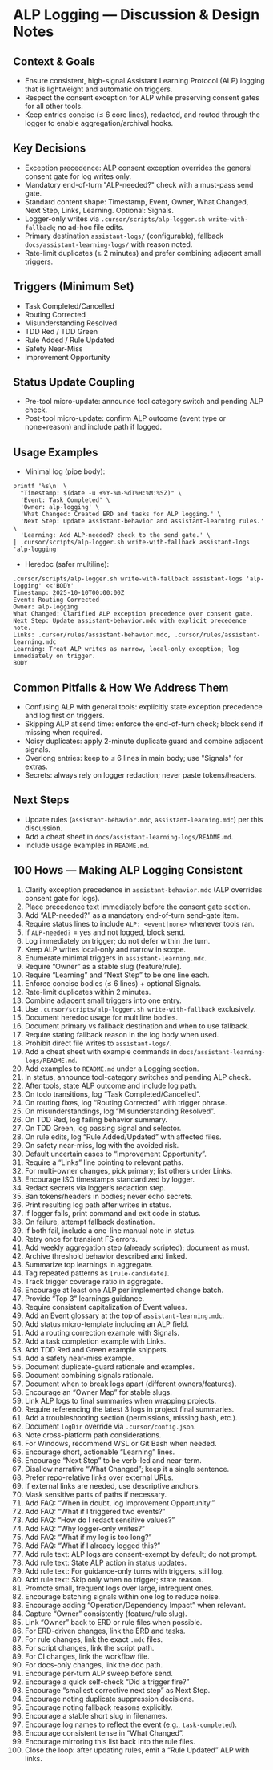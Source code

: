 # ALP Logging — Discussion & Design Notes

## Context & Goals

- Ensure consistent, high-signal Assistant Learning Protocol (ALP) logging that is lightweight and automatic on triggers.
- Respect the consent exception for ALP while preserving consent gates for all other tools.
- Keep entries concise (≤ 6 core lines), redacted, and routed through the logger to enable aggregation/archival hooks.

## Key Decisions

- Exception precedence: ALP consent exception overrides the general consent gate for log writes only.
- Mandatory end-of-turn "ALP-needed?" check with a must-pass send gate.
- Standard content shape: Timestamp, Event, Owner, What Changed, Next Step, Links, Learning. Optional: Signals.
- Logger-only writes via `.cursor/scripts/alp-logger.sh write-with-fallback`; no ad-hoc file edits.
- Primary destination `assistant-logs/` (configurable), fallback `docs/assistant-learning-logs/` with reason noted.
- Rate-limit duplicates (≥ 2 minutes) and prefer combining adjacent small triggers.

## Triggers (Minimum Set)

- Task Completed/Cancelled
- Routing Corrected
- Misunderstanding Resolved
- TDD Red / TDD Green
- Rule Added / Rule Updated
- Safety Near-Miss
- Improvement Opportunity

## Status Update Coupling

- Pre-tool micro-update: announce tool category switch and pending ALP check.
- Post-tool micro-update: confirm ALP outcome (event type or none+reason) and include path if logged.

## Usage Examples

- Minimal log (pipe body):

```
printf '%s\n' \
  "Timestamp: $(date -u +%Y-%m-%dT%H:%M:%SZ)" \
  'Event: Task Completed' \
  'Owner: alp-logging' \
  'What Changed: Created ERD and tasks for ALP logging.' \
  'Next Step: Update assistant-behavior and assistant-learning rules.' \
  'Learning: Add ALP-needed? check to the send gate.' \
| .cursor/scripts/alp-logger.sh write-with-fallback assistant-logs 'alp-logging'
```

- Heredoc (safer multiline):

```
.cursor/scripts/alp-logger.sh write-with-fallback assistant-logs 'alp-logging' <<'BODY'
Timestamp: 2025-10-10T00:00:00Z
Event: Routing Corrected
Owner: alp-logging
What Changed: Clarified ALP exception precedence over consent gate.
Next Step: Update assistant-behavior.mdc with explicit precedence note.
Links: .cursor/rules/assistant-behavior.mdc, .cursor/rules/assistant-learning.mdc
Learning: Treat ALP writes as narrow, local-only exception; log immediately on trigger.
BODY
```

## Common Pitfalls & How We Address Them

- Confusing ALP with general tools: explicitly state exception precedence and log first on triggers.
- Skipping ALP at send time: enforce the end-of-turn check; block send if missing when required.
- Noisy duplicates: apply 2-minute duplicate guard and combine adjacent signals.
- Overlong entries: keep to ≤ 6 lines in main body; use "Signals" for extras.
- Secrets: always rely on logger redaction; never paste tokens/headers.

## Next Steps

- Update rules (`assistant-behavior.mdc`, `assistant-learning.mdc`) per this discussion.
- Add a cheat sheet in `docs/assistant-learning-logs/README.md`.
- Include usage examples in `README.md`.

## 100 Hows — Making ALP Logging Consistent

1. Clarify exception precedence in `assistant-behavior.mdc` (ALP overrides consent gate for logs).
2. Place precedence text immediately before the consent gate section.
3. Add “ALP-needed?” as a mandatory end-of-turn send-gate item.
4. Require status lines to include `ALP: <event|none>` whenever tools ran.
5. If `ALP-needed?` = yes and not logged, block send.
6. Log immediately on trigger; do not defer within the turn.
7. Keep ALP writes local-only and narrow in scope.
8. Enumerate minimal triggers in `assistant-learning.mdc`.
9. Require “Owner” as a stable slug (feature/rule).
10. Require “Learning” and “Next Step” to be one line each.
11. Enforce concise bodies (≤ 6 lines) + optional Signals.
12. Rate-limit duplicates within 2 minutes.
13. Combine adjacent small triggers into one entry.
14. Use `.cursor/scripts/alp-logger.sh write-with-fallback` exclusively.
15. Document heredoc usage for multiline bodies.
16. Document primary vs fallback destination and when to use fallback.
17. Require stating fallback reason in the log body when used.
18. Prohibit direct file writes to `assistant-logs/`.
19. Add a cheat sheet with example commands in `docs/assistant-learning-logs/README.md`.
20. Add examples to `README.md` under a Logging section.
21. In status, announce tool-category switches and pending ALP check.
22. After tools, state ALP outcome and include log path.
23. On todo transitions, log “Task Completed/Cancelled”.
24. On routing fixes, log “Routing Corrected” with trigger phrase.
25. On misunderstandings, log “Misunderstanding Resolved”.
26. On TDD Red, log failing behavior summary.
27. On TDD Green, log passing signal and selector.
28. On rule edits, log “Rule Added/Updated” with affected files.
29. On safety near-miss, log with the avoided risk.
30. Default uncertain cases to “Improvement Opportunity”.
31. Require a “Links” line pointing to relevant paths.
32. For multi-owner changes, pick primary; list others under Links.
33. Encourage ISO timestamps standardized by logger.
34. Redact secrets via logger’s redaction step.
35. Ban tokens/headers in bodies; never echo secrets.
36. Print resulting log path after writes in status.
37. If logger fails, print command and exit code in status.
38. On failure, attempt fallback destination.
39. If both fail, include a one-line manual note in status.
40. Retry once for transient FS errors.
41. Add weekly aggregation step (already scripted); document as must.
42. Archive threshold behavior described and linked.
43. Summarize top learnings in aggregate.
44. Tag repeated patterns as `[rule-candidate]`.
45. Track trigger coverage ratio in aggregate.
46. Encourage at least one ALP per implemented change batch.
47. Provide “Top 3” learnings guidance.
48. Require consistent capitalization of Event values.
49. Add an Event glossary at the top of `assistant-learning.mdc`.
50. Add status micro-template including an ALP field.
51. Add a routing correction example with Signals.
52. Add a task completion example with Links.
53. Add TDD Red and Green example snippets.
54. Add a safety near-miss example.
55. Document duplicate-guard rationale and examples.
56. Document combining signals rationale.
57. Document when to break logs apart (different owners/features).
58. Encourage an “Owner Map” for stable slugs.
59. Link ALP logs to final summaries when wrapping projects.
60. Require referencing the latest 3 logs in project final summaries.
61. Add a troubleshooting section (permissions, missing bash, etc.).
62. Document `logDir` override via `.cursor/config.json`.
63. Note cross-platform path considerations.
64. For Windows, recommend WSL or Git Bash when needed.
65. Encourage short, actionable “Learning” lines.
66. Encourage “Next Step” to be verb-led and near-term.
67. Disallow narrative “What Changed”; keep it a single sentence.
68. Prefer repo-relative links over external URLs.
69. If external links are needed, use descriptive anchors.
70. Mask sensitive parts of paths if necessary.
71. Add FAQ: “When in doubt, log Improvement Opportunity.”
72. Add FAQ: “What if I triggered two events?”
73. Add FAQ: “How do I redact sensitive values?”
74. Add FAQ: “Why logger-only writes?”
75. Add FAQ: “What if my log is too long?”
76. Add FAQ: “What if I already logged this?”
77. Add rule text: ALP logs are consent-exempt by default; do not prompt.
78. Add rule text: State ALP action in status updates.
79. Add rule text: For guidance-only turns with triggers, still log.
80. Add rule text: Skip only when no trigger; state reason.
81. Promote small, frequent logs over large, infrequent ones.
82. Encourage batching signals within one log to reduce noise.
83. Encourage adding “Operation/Dependency Impact” when relevant.
84. Capture “Owner” consistently (feature/rule slug).
85. Link “Owner” back to ERD or rule files when possible.
86. For ERD-driven changes, link the ERD and tasks.
87. For rule changes, link the exact `.mdc` files.
88. For script changes, link the script path.
89. For CI changes, link the workflow file.
90. For docs-only changes, link the doc path.
91. Encourage per-turn ALP sweep before send.
92. Encourage a quick self-check “Did a trigger fire?”
93. Encourage “smallest corrective next step” as Next Step.
94. Encourage noting duplicate suppression decisions.
95. Encourage noting fallback reasons explicitly.
96. Encourage a stable short slug in filenames.
97. Encourage log names to reflect the event (e.g., `task-completed`).
98. Encourage consistent tense in “What Changed”.
99. Encourage mirroring this list back into the rule files.
100. Close the loop: after updating rules, emit a “Rule Updated” ALP with links.
